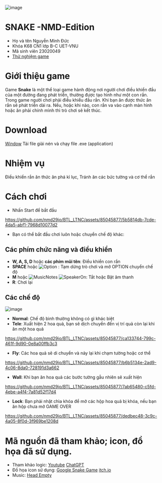 ![image](https://github.com/nmd29io/BTL_LTNC/assets/85045877/8a16f071-8458-4b9f-9874-d7f79c1145cd)

#  SNAKE -NMD-Edition
- Họ và tên Nguyễn Minh Đức
- Khóa K68 CN1 lớp B-C UET-VNU
- Mã sinh viên 23020049
- [Thử nghiệm game](https://youtu.be/aIwp53ujmKk)

# Giới thiệu game
Game **Snake** là một thể loại game hành động nơi người chơi điều khiển đầu của một đường đang phát triển, thường được tạo hình như một con rắn. Trong game người chơi phải điều khiểu đầu rắn. Khi bạn ăn được thức ăn rắn sẽ phát triển dài ra. Nếu, hoặc khi nào, con rắn va vào cạnh màn hình hoặc ăn phải chính mình thì trò chơi sẽ kết thúc.
# Download 
[Window](https://github.com/nmd29io/BTL_LTNC/releases/download/master/BTL_Release.zip) Tải file giải nén và chạy file .exe (application)
# Nhiệm vụ
Điều khiển rắn ăn thức ăn phá kỉ lục, Tránh ăn các bức tường và cơ thể rắn
# Cách chơi
- Nhấn Start để bắt đầu


https://github.com/nmd29io/BTL_LTNC/assets/85045877/5b5814db-7cde-4da5-abf1-7968d10077d2


- Bạn có thể bắt đầu chơi luôn hoặc chuyển chế độ khác:
## Các phím chức năng và điều khiển
- **W, A, S, D** hoặc **các phím mũi tên**: Điểu khiển con rắn
- **SPACE** hoặc ![Option](https://github.com/nmd29io/BTL_LTNC/assets/85045877/5b6cee90-d681-4363-b2aa-890d9839e6ad)
 : Tạm dừng trò chơi và mở OPTION chuyển chế độ
- **M** hoặc ![MusicNotes](https://github.com/nmd29io/BTL_LTNC/assets/85045877/b930ccc5-ad84-4330-84c2-10454042f0eb) ![SpeakerOn](https://github.com/nmd29io/BTL_LTNC/assets/85045877/2cf0990e-4445-4c5a-bdfc-cf1e3e427816): Tắt hoặc Bật âm thanh
- **R**: Chơi lại
## Các chế độ
![image](https://github.com/nmd29io/BTL_LTNC/assets/85045877/a219e974-f66a-4fbd-ae59-11687f8afff1)
- **Normal**: Chế độ bình thường không có gì khác biệt
- **Tele**: Xuất hiện 2 hoa quả, bạn sẽ dịch chuyển đến vị trí quả còn lại khi ăn một hoa quả <br/>



https://github.com/nmd29io/BTL_LTNC/assets/85045877/ca133744-799c-461f-9d90-0e8a00ffb3c3


- **Fly**: Các hoa quả sẽ di chuyển và nảy lại khi chạm tường hoặc cơ thể<br/>


https://github.com/nmd29io/BTL_LTNC/assets/85045877/b6b5134e-2ad9-4c06-8da0-728191d3a662


- **Wall**: Khi bạn ăn hoa quả các bước tường gẫu nhiên sẽ xuất hiện<br/>


https://github.com/nmd29io/BTL_LTNC/assets/85045877/7ab65480-c5fd-4ebe-a4f4-7a81d52f17d4


- **Lock**: Bạn phải nhặt chìa khóa để mở các hộp hoa quả bị khóa, nếu bạn ăn hộp chưa mở GAME OVER<br/>


https://github.com/nmd29io/BTL_LTNC/assets/85045877/dedbec48-3c9c-4a05-8f0d-3f969be1208d


# Mã nguồn đã tham khảo; icon, đồ họa đã sử dụng.
- Tham khảo logic: [Youtube](https://www.youtube.com/watch?v=3kw1-dOikMA&t=508s&pp=ugMICgJ2aRABGAHKBQlzbmFrZSBzZGw%3D) [ChatGPT](https://chat.openai.com)
- Đồ họa icon sử dụng: [Google Snake Game](https://www.spriters-resource.com/browser_games/googlesnakegame/) [itch.io](https://itch.io)
- Music: [Head Empty](https://www.youtube.com/watch?v=1-Bgs27hB5k)



